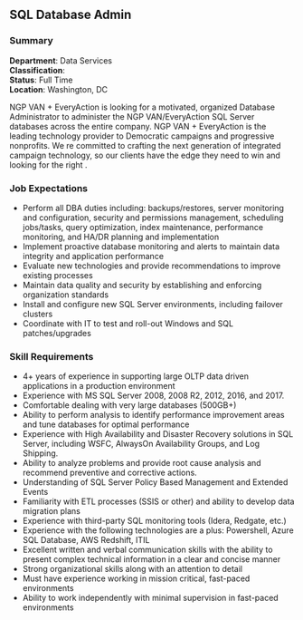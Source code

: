 ## SQL Database Admin
### Summary
**Department**: Data Services<br>
**Classification**: <br>
**Status**: Full Time<br>
**Location**: Washington, DC<br>

NGP VAN + EveryAction is looking for a motivated, organized Database Administrator to administer the NGP VAN/EveryAction SQL Server databases across the entire company. NGP VAN + EveryAction is the leading technology provider to Democratic campaigns and progressive nonprofits. We re committed to crafting the next generation of integrated campaign technology, so our clients have the edge they need to win and looking for the right .

### Job Expectations
- Perform all DBA duties including: backups/restores, server monitoring and configuration, security and permissions management, scheduling jobs/tasks, query optimization, index maintenance, performance monitoring, and HA/DR planning and implementation
- Implement proactive database monitoring and alerts to maintain data integrity and application performance
- Evaluate new technologies and provide recommendations to improve existing processes
- Maintain data quality and security by establishing and enforcing organization standards
- Install and configure new SQL Server environments, including failover clusters
- Coordinate with IT to test and roll-out Windows and SQL patches/upgrades

### Skill Requirements
- 4+ years of experience in supporting large OLTP data driven applications in a production environment
- Experience with MS SQL Server 2008, 2008 R2, 2012, 2016, and 2017.
- Comfortable dealing with very large databases (500GB+)
- Ability to perform analysis to identify performance improvement areas and tune databases for optimal performance
- Experience with High Availability and Disaster Recovery solutions in SQL Server, including WSFC, AlwaysOn Availability Groups, and Log Shipping.
- Ability to analyze problems and provide root cause analysis and recommend preventive and corrective actions.
- Understanding of SQL Server Policy Based Management and Extended Events
- Familiarity with ETL processes (SSIS or other) and ability to develop data migration plans
- Experience with third-party SQL monitoring tools (Idera, Redgate, etc.)
- Experience with the following technologies are a plus: Powershell, Azure SQL Database, AWS Redshift, ITIL
- Excellent written and verbal communication skills with the ability to present complex technical information in a clear and concise manner
- Strong organizational skills along with an attention to detail
- Must have experience working in mission critical, fast-paced environments
- Ability to work independently with minimal supervision in fast-paced environments
